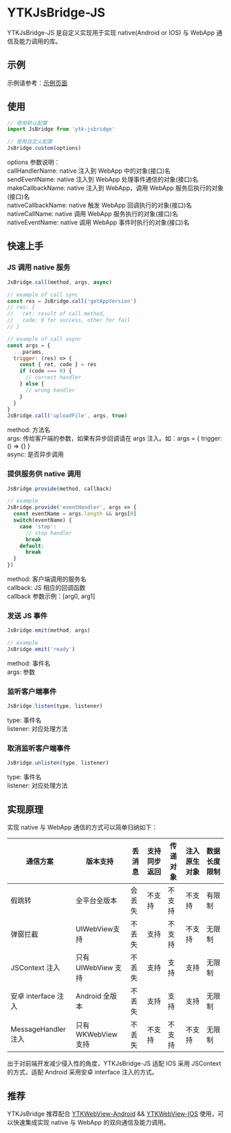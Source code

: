 # YTKJsBridge-JS
YTKJsBridge-JS 是自定义实现用于实现 native(Android or IOS) 与 WebApp 通信及能力调用的库。

## 示例
示例请参考：[示例页面](https://conan-online.fbcontent.cn/conan-math/JSBridge/index.html)

## 使用
```Javascript
// 使用默认配置
import JsBridge from 'ytk-jsbridge'

// 使用自定义配置
JsBridge.custom(options)
```
options 参数说明：<br>
callHandlerName: native 注入到 WebApp 中的对象(接口)名<br>
sendEventName: native 注入到 WebApp 处理事件通信的对象(接口)名<br>
makeCallbackName: native 注入到 WebApp，调用 WebApp 服务后执行的对象(接口)名<br>
nativeCallbackName: native 触发 WebApp 回调执行的对象(接口)名<br>
nativeCallName: native 调用 WebApp 服务执行的对象(接口)名<br>
nativeEventName: native 调用 WebApp 事件时执行的对象(接口)名

## 快速上手
### JS 调用 native 服务
```Javascript
JsBridge.call(method, args, async)

// example of call sync
const res = JsBridge.call('getAppVersion')
// res: {
//   ret: result of call method,
//   code: 0 for success, other for fail
// }

// example of call async
const args = {
  ...params,
  trigger: (res) => {
    const { ret, code } = res
    if (code === 0) {
      // correct handler
    } else {
      // wrong handler
    }
  }
}
JsBridge.call('uploadFile', args, true)
```
method: 方法名<br>
args: 传给客户端的参数，如果有异步回调请在 args 注入。如：args = { trigger: () => {} }<br>
async: 是否异步调用<br>

### 提供服务供 native 调用
```Javascript
JsBridge.provide(method, callback)

// example
JsBridge.provide('eventHandler', args => {
  const eventName = args.length && args[0]
  switch(eventName) {
    case 'stop':
      // stop handler
      break
    default:
      break
  }
})
```
method: 客户端调用的服务名<br>
callback: JS 相应的回调函数<br>
callback 参数示例：[arg0, arg1]<br>

### 发送 JS 事件
```Javascript
JsBridge.emit(method, args)

// example
JsBridge.emit('ready')
```
method: 事件名<br>
args: 参数<br>

### 监听客户端事件
```Javascript
JsBridge.listen(type, listener)
```
type: 事件名<br>
listener: 对应处理方法<br>

### 取消监听客户端事件
```Javascript
JsBridge.unlisten(type, listener)
```
type: 事件名<br>
listener: 对应处理方法<br>

## 实现原理
实现 native 与 WebApp 通信的方式可以简单归纳如下：<br>

| 通信方案 | 版本支持 | 丢消息 | 支持同步返回 | 传递对象 | 注入原生对象 | 数据长度限制 |
| ---------- | ----------- | ---------- | ---------- | ---------- | ---------- | ---------- |
| 假跳转 | 全平台全版本 | 会丢失 | 不支持 | 不支持 | 不支持 | 有限制 |
| 弹窗拦截 | UIWebView支持 | 不丢失 | 支持 | 不支持 | 不支持 | 无限制 |
| JSContext 注入 | 只有 UIWebView 支持 | 不丢失 | 支持 | 支持 | 支持 | 无限制 |
| 安卓 interface 注入 | Android 全版本 | 不丢失 | 支持 | 支持 | 支持 | 无限制 |
| MessageHandler 注入 | 只有 WKWebView 支持 | 不丢失 | 不支持 | 不支持 | 不支持 | 无限制 |

出于对前端开发减少侵入性的角度，YTKJsBridge-JS 适配 IOS 采用 JSContext 的方式，适配 Android 采用安卓 interface 注入的方式。

## 推荐
YTKJsBridge 推荐配合 [YTKWebView-Android](https://github.com/yuantiku/YTKJsBridge-Android) && [YTKWebView-IOS](https://github.com/yuantiku/YTKJsBridge-iOS) 使用，可以快速集成实现 native 与 WebApp 的双向通信及能力调用。
